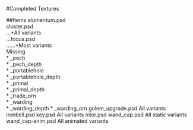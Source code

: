 #Completed Textures

##Items
alumentum.psd  
cluster.psd  
...+All variants  
...focus.psd  
......+Most variants  
	Missing  
		* _pech  
		* _pech_depth  
		* _portablehole  
		* _portablehole_depth  
		* _primal  
		* _primal_depth  
		* _trade_orn  
		* _warding  
		* _warding_depth
		* _warding_orn
golem_upgrade.psd
	All variants
ironbell.psd
key.psd
	All variants
nitor.psd
wand_cap.psd
	All static variants
wand_cap-anim.psd
	All animated variants
	
